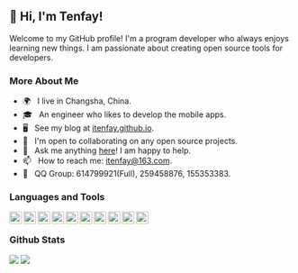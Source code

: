 <!--**itenfay/itenfay** is a ✨ _special_ ✨ repository because its `README.md` (this file) appears on your GitHub profile.-->
## 👋 Hi, I'm Tenfay!

<!--## Introduction-->

Welcome to my GitHub profile! I'm a program developer who always enjoys learning new things. I am passionate about creating open source tools for developers.

<!-- 
Here are some ideas to get you started:

- 🔭 I’m currently working on ...
- 🌱 I’m currently learning ...
- 👯 I’m looking to collaborate on ...
- 🤔 I’m looking for help with ...
- 💬 Ask me about ...
- 📫 How to reach me: ...
- 😄 Pronouns: ...
- ⚡ Fun fact: ... -->

<!-- ## 🔭 Current Work-->
<!--- I'm currently looking for a job.-->
<!--- To improve the user experience of my company's products.-->
<!--- I'm currently working on Augmented Reality.-->

<!-- ## 🌱 Learning-->
<!--- I'm always learning new things, but lately I've been focusing on Augmented Reality.-->

<!-- ## 👯 Collaboration-->
<!--- I'm open to collaborating on any open source projects. -->

<!-- ## 💬 Ask me about-->
<!--- Objective-C or Swift development, etc.  -->
<!--- Augmented Reality with ARKit and RealityKit. -->
<!--- Other or open source software. -->

<!-- ## 📫 How to reach me-->
<!--- Jianshu: [腾飞Tenfay](https://www.jianshu.com/u/7fc76f1179cc)-->
<!--- Zhihu: [腾腾飞Tenfay](https://www.zhihu.com/people/c9ea1793a9a09c1af2b689c0676940b8)-->
<!--- Email: itenfay@163.com -->

<!-- Thank you for visiting my GitHub profile! -->

### More About Me

- 🌍 &nbsp; I live in Changsha, China.
- 🎓 &nbsp; An engineer who likes to develop the mobile apps.
- 🖥️ &nbsp; See my blog at [itenfay.github.io](https://itenfay.github.io/).
- 🤝 &nbsp; I'm open to collaborating on any open source projects.
- 💬 &nbsp; Ask me anything [here](https://www.jianshu.com/u/7fc76f1179cc)! I am happy to help.
- 📫 &nbsp; How to reach me: itenfay@163.com.
- 🐧 &nbsp; QQ Group: 614799921(Full), 259458876, 155353383.

### Languages and Tools

<div align="center">
  <img align="left" alt="" height ="22px"  src="https://img.shields.io/badge/Objective--C-323330?style=for-the-badge&logo=ios&logoColor=F7DF1E">
  <img align="left" alt="" height ="22px"  src="https://img.shields.io/badge/Swift-F24E1E?style=for-the-badge&logo=swift&logoColor=white">
  <img align="left" alt="" height ="22px"  src="https://img.shields.io/badge/iOS-000000?style=for-the-badge&logo=ios&logoColor=white">
  <img align="left" alt="" height ="22px"  src="https://img.shields.io/badge/Xcode-005C84?style=for-the-badge&logo=xcode&logoColor=61DAFB">
  <img align="left" alt="" height ="22px"  src="https://img.shields.io/badge/Dart-35495E?style=for-the-badge&logo=flutter&logoColor=4FC08D">
  <img align="left" alt="" height ="22px"  src="https://img.shields.io/badge/VSCode-005C84?style=for-the-badge&logo=visual-studio-code&logoColor=61DAFB">
  <img align="left" alt="" height ="22px"  src="https://img.shields.io/badge/Android-3DDC84?style=for-the-badge&logo=android&logoColor=white">
  <img align="left" alt="" height ="22px"  src="https://img.shields.io/badge/Android_Studio-339933?style=for-the-badge&logo=android-studio&logoColor=white">
  <img align="left" alt="" height ="22px"  src="https://img.shields.io/badge/Shell-FCC624?style=for-the-badge&logo=shell&logoColor=white">
  <img align="left" alt="" height ="22px"  src="https://img.shields.io/badge/Python-2CA5E0?style=for-the-badge&logo=python&logoColor=white">
</div>

<br>

### Github Stats

<picture>
<source 
  srcset="https://github-readme-stats.vercel.app/api?username=itenfay&show_icons=true&hide_title=true&theme=dark"
  media="(prefers-color-scheme: dark)"
/>
<source
  srcset="https://github-readme-stats.vercel.app/api?username=itenfay&show_icons=true&hide_title=true"
  media="(prefers-color-scheme: light), (prefers-color-scheme: no-preference)"
/>
<img src="https://github-readme-stats.vercel.app/api/top-langs?username=itenfay&show_icons=true" />
</picture>
<!-- ............................................ -->
<picture>
<source 
  srcset="https://github-readme-stats.vercel.app/api/top-langs?username=itenfay&show_icons=true&theme=dark&layout=compact"
  media="(prefers-color-scheme: dark)"
/>
<source
  srcset="https://github-readme-stats.vercel.app/api/top-langs?username=itenfay&show_icons=true&layout=compact"
  media="(prefers-color-scheme: light), (prefers-color-scheme: no-preference)"
/>
<img src="https://github-readme-stats.vercel.app/api/top-langs?username=itenfay&show_icons=true&layout=compact" />
</picture>

<!--<img align="right" src="https://github-readme-stats.vercel.app/api?username=itenfay&show_icons=true&icon_color=CE1D2D&text_color=718096&bg_color=00000000&hide_title=true&hide_border=true" />-->

